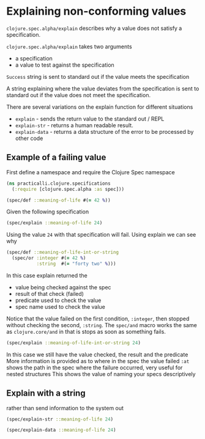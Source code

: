 # Explaining non-conforming values
`clojure.spec.alpha/explain` describes why a value does not satisfy a specification.

`clojure.spec.alpha/explain` takes two arguments
- a specification
- a value to test against the specification

`Success` string is sent to standard out if the value meets the specification

A string explaining where the value deviates from the specification is sent to standard out if the value does not meet the specification.

There are several variations on the explain function for different situations

- `explain` - sends the return value to the standard out / REPL
- `explain-str` - returns a human readable result.
- `explain-data` - returns a data structure of the error to be processed by other code

## Example of a failing value

First define a namespace and require the Clojure Spec namespace

```clojure
(ns practicalli.clojure.specifications
  (:require [clojure.spec.alpha :as spec]))

(spec/def ::meaning-of-life #(= 42 %))
```

Given the following specification

```clojure
(spec/explain ::meaning-of-life 24)
```

Using the value `24` with that specification will fail.  Using explain we can see why

```clojure
(spec/def ::meaning-of-life-int-or-string
  (spec/or :integer #(= 42 %)
           :string  #(= "forty two" %)))
```

In this case explain returned the

- value being checked against the spec
- result of that check (failed)
- predicate used to check the value
- spec name used to check the value

Notice that the value failed on the first condition, `:integer`, then stopped without checking the second, `:string`. The `spec/and` macro works the same as `clojure.core/and` in that is stops as soon as something fails.

```clojure
(spec/explain ::meaning-of-life-int-or-string 24)
```

In this case we still have the value checked, the result and the predicate
More information is provided as to where in the spec the value failed
`:at` shows the path in the spec where the failure occurred, very useful for nested structures
This shows the value of naming your specs descriptively


## Explain with a string

rather than send information to the system out

```clojure
(spec/explain-str ::meaning-of-life 24)
```


```clojure
(spec/explain-data ::meaning-of-life 24)
```
